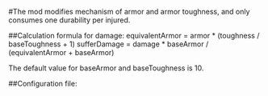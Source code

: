 #The mod modifies mechanism of armor and armor toughness, and only consumes one durability per injured.

##Calculation formula for damage:
equivalentArmor = armor * (toughness / baseToughness + 1)
sufferDamage = damage * baseArmor / (equivalentArmor + baseArmor)

The default value for baseArmor and baseToughness is 10.

##Configuration file:
